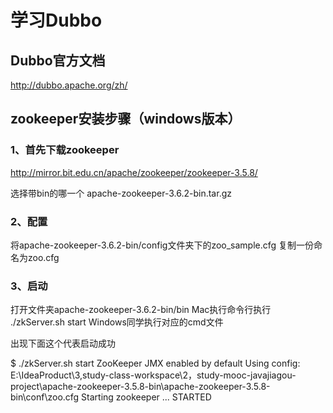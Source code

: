 # 学习Dubbo
## Dubbo官方文档
http://dubbo.apache.org/zh/


## zookeeper安装步骤（windows版本）
### 1、首先下载zookeeper
http://mirror.bit.edu.cn/apache/zookeeper/zookeeper-3.5.8/


选择带bin的哪一个
 apache-zookeeper-3.6.2-bin.tar.gz
 
 
 ### 2、配置
 将apache-zookeeper-3.6.2-bin/config文件夹下的zoo_sample.cfg 复制一份命名为zoo.cfg
 
 
 ### 3、启动
 打开文件夹apache-zookeeper-3.6.2-bin/bin
Mac执行命令行执行 ./zkServer.sh start
Windows同学执行对应的cmd文件

出现下面这个代表启动成功

$ ./zkServer.sh start
ZooKeeper JMX enabled by default
Using config: E:\IdeaProduct\3,study-class-workspace\2，study-mooc-javajiagou-project\apache-zookeeper-3.5.8-bin\apache-zookeeper-3.5.8-bin\conf\zoo.cfg
Starting zookeeper ... STARTED

